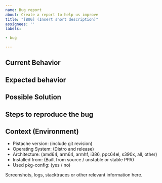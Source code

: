 ```yaml
---
name: Bug report
about: Create a report to help us improve
title: "[BUG] (Insert short description)"
assignees: ''
labels: 

- bug

---
```


## Current Behavior


## Expected behavior


## Possible Solution


## Steps to reproduce the bug


## Context (Environment)

- Pistache version: (include git revision)
- Operating System: (Distro and release)
- Architecture: (amd64, arm64, armhf, i386, ppc64el, s390x, all, other)
- Installed from: (Built from source / unstable or stable PPA)
- Used pkg-config: (yes / no)

Screenshots, logs, stacktraces or other relevant information here.
